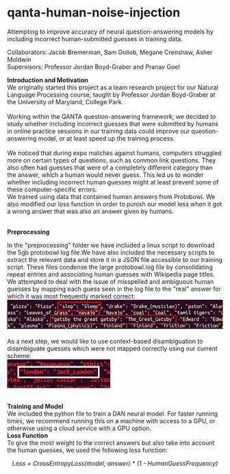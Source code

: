 # qanta-human-noise-injection
Attempting to improve accuracy of neural question-answering models by including incorrect human-submitted guesses in training data.

Collaborators: Jacob Bremerman, Sam Gollob, Megane Crenshaw, Asher Moldwin<br/>  Supervisors: Professor Jordan Boyd-Graber and Pranav Goel

<b>Introduction and Motivation</b><br/>
We originally started this project as a team research project for our Natural Language Processing course, taught by Professor Jordan Boyd-Graber at the University of Maryland, College Park.<br/> <br/>
Working within the QANTA question-answering framework, we decided to study whether including incorrect guesses that were submitted by humans in online practice sessions in our training data could improve our question-answering model, or at least speed up the training process.<br/><br/>
We noticed that during expo matches against humans, computers struggled more on certain types of questions, such as common link questions. They also often had guesses that were of a completely different category than the answer, which a human would never guess.  This led us to wonder whether including incorrect human guesses might at least prevent some of these computer-specific errors.	
We trained using data that contained human answers from Protobowl. We also modified our loss function in order to punish our model less when it got a wrong answer that was also an answer given by humans. <br/><br/>

<b>Preprocessing</b><br/>

In the "preprocessing" folder we have included a linux script to download the 5gb protobowl log file.We have also included the necessary scripts to extract the relevant data and store it in a JSON file accessible to our training script. These files condense the large protobowl.log file by consolidating repeat entries and associating human guesses with Wikipedia page titles. 
 We attempted to deal with the issue of misspelled and ambiguous human guesses by mapping each guess seen in the log file to the "real" answer for which it was most frequently marked correct:<br/>
![good mapping](https://github.com/amoldwin/qanta-human-noise-injection/blob/master/Images/mapping_good.png?raw=true)
<br/><br/>
As a next step, we would like to use context-based disambiguation to disambiguate guesses which were not mapped correctly using our current scheme:<br/>
![bad mapping](https://github.com/amoldwin/qanta-human-noise-injection/blob/master/Images/mapping_bad.png?raw=true)

 <br/>
 <b>Training and Model</b><br/>
We included the python file to train a DAN neural model. For faster running times, we recommend running this on a machine with access to a GPU, or otherwise using a cloud service with a GPU option.
 <br/>
<b>Loss Function</b><br/>
To give the most weight to the correct answers but also take into account the human guesses, we used the following loss function:<br/>
 <p style="text-align: center;"><i>Loss = CrossEntropyLoss(model, answer) * (1 - HumanGuessFrequency)</i></p><br/>
